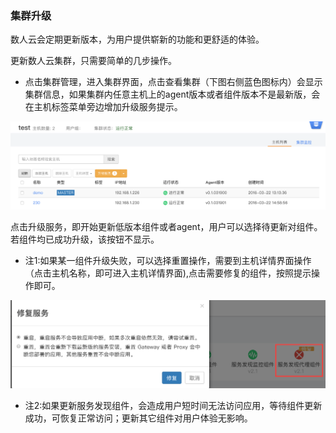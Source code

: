 ### 集群升级

数人云会定期更新版本，为用户提供崭新的功能和更舒适的体验。  

更新数人云集群，只需要简单的几步操作。

 *  点击集群管理，进入集群界面，点击查看集群（下图右侧蓝色图标内）会显示集群信息，如果集群内任意主机上的agent版本或者组件版本不是最新版，会在主机标签菜单旁边增加升级服务提示。
 
 ![集群升级](agentupdate.png)
 
 点击升级服务，即开始更新低版本组件或者agent，用户可以选择待更新对组件。若组件均已成功升级，该按钮不显示。

*  注1:如果某一组件升级失败，可以选择重置操作，需要到主机详情界面操作（点击主机名称，即可进入主机详情界面),点击需要修复的组件，按照提示操作即可。

![集群升级](agent_update.png)


*  注2:如果更新服务发现组件，会造成用户短时间无法访问应用，等待组件更新成功，可恢复正常访问；更新其它组件对用户体验无影响。
